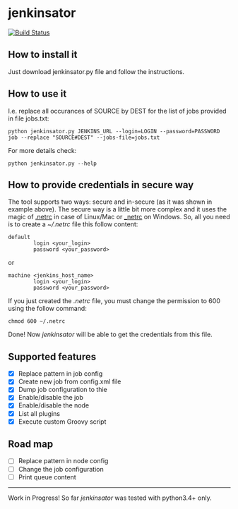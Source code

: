 # jenkinsator
[![Build Status](https://travis-ci.org/Jimilian/jenkinsator.svg?branch=master)](https://travis-ci.org/Jimilian/jenkinsator)

## How to install it
Just download jenkinsator.py file and follow the instructions.

## How to use it

I.e. replace all occurances of SOURCE by DEST for the list of jobs provided in file jobs.txt:

    python jenkinsator.py JENKINS_URL --login=LOGIN --password=PASSWORD job --replace "SOURCE#DEST" --jobs-file=jobs.txt

For more details check:

    python jenkinsator.py --help

## How to provide credentials in secure way

The tool supports two ways: secure and in-secure (as it was shown in example above). The secure way is a little bit more complex and it uses the magic of [.netrc](https://www.gnu.org/software/inetutils/manual/html_node/The-_002enetrc-file.html) in case of Linux/Mac or [_netrc](https://superuser.com/a/1076070/483606) on Windows. So, all you need is to create a *~/.netrc* file this follow content:

    default
            login <your_login>
            password <your_password>

or

    machine <jenkins_host_name>
            login <your_login>
            password <your_password>

If you just created the *.netrc* file, you must change the permission to 600 using the follow command:

    chmod 600 ~/.netrc

Done! Now *jenkinsator* will be able to get the credentials from this file.

## Supported features

- [x] Replace pattern in job config
- [x] Create new job from config.xml file
- [x] Dump job configuration to thie
- [x] Enable/disable the job
- [x] Enable/disable the node
- [x] List all plugins
- [x] Execute custom Groovy script

## Road map

- [ ] Replace pattern in node config
- [ ] Change the job configuration
- [ ] Print queue content

---

Work in Progress! So far *jenkinsator* was tested with python3.4+ only.
